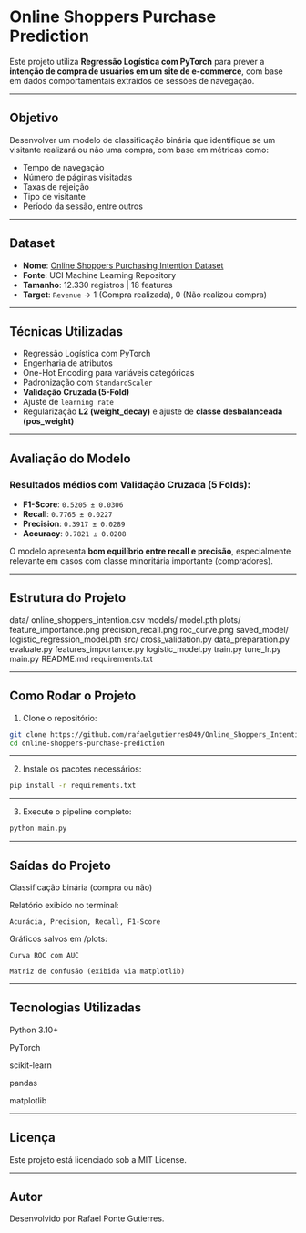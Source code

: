 # Online Shoppers Purchase Prediction

Este projeto utiliza **Regressão Logística com PyTorch** para prever a **intenção de compra de usuários em um site de e-commerce**, com base em dados comportamentais extraídos de sessões de navegação.

---

## Objetivo

Desenvolver um modelo de classificação binária que identifique se um visitante realizará ou não uma compra, com base em métricas como:
- Tempo de navegação
- Número de páginas visitadas
- Taxas de rejeição
- Tipo de visitante
- Período da sessão, entre outros

---

## Dataset

- **Nome**: [Online Shoppers Purchasing Intention Dataset](https://archive.ics.uci.edu/ml/datasets/Online+Shoppers+Purchasing+Intention+Dataset)  
- **Fonte**: UCI Machine Learning Repository  
- **Tamanho**: 12.330 registros | 18 features  
- **Target**: `Revenue` → 1 (Compra realizada), 0 (Não realizou compra)

---

## Técnicas Utilizadas

- Regressão Logística com PyTorch
- Engenharia de atributos
- One-Hot Encoding para variáveis categóricas
- Padronização com `StandardScaler`
- **Validação Cruzada (5-Fold)**
- Ajuste de `learning rate`
- Regularização **L2 (weight_decay)** e ajuste de **classe desbalanceada (pos_weight)**

---

## Avaliação do Modelo

### Resultados médios com Validação Cruzada (5 Folds):

- **F1-Score**: `0.5205 ± 0.0306`  
- **Recall**: `0.7765 ± 0.0227`  
- **Precision**: `0.3917 ± 0.0289`  
- **Accuracy**: `0.7821 ± 0.0208`

O modelo apresenta **bom equilíbrio entre recall e precisão**, especialmente relevante em casos com classe minoritária importante (compradores).

---

## Estrutura do Projeto

data/
    online_shoppers_intention.csv
models/
    model.pth
plots/
    feature_importance.png
    precision_recall.png
    roc_curve.png
saved_model/
    logistic_regression_model.pth
src/
    cross_validation.py
    data_preparation.py
    evaluate.py
    features_importance.py
    logistic_model.py
    train.py
    tune_lr.py
main.py
README.md
requirements.txt

---

## Como Rodar o Projeto

1. Clone o repositório:

```bash
git clone https://github.com/rafaelgutierres049/Online_Shoppers_Intention.git
cd online-shoppers-purchase-prediction
```

---

2. Instale os pacotes necessários:

```bash
pip install -r requirements.txt
```

---

3. Execute o pipeline completo:

```bash
python main.py
```

---

## Saídas do Projeto

Classificação binária (compra ou não)

Relatório exibido no terminal:

    Acurácia, Precision, Recall, F1-Score

Gráficos salvos em /plots:

    Curva ROC com AUC

    Matriz de confusão (exibida via matplotlib)

---

## Tecnologias Utilizadas

Python 3.10+

PyTorch

scikit-learn

pandas

matplotlib

---

## Licença 

Este projeto está licenciado sob a MIT License.

---

## Autor

Desenvolvido por Rafael Ponte Gutierres.

